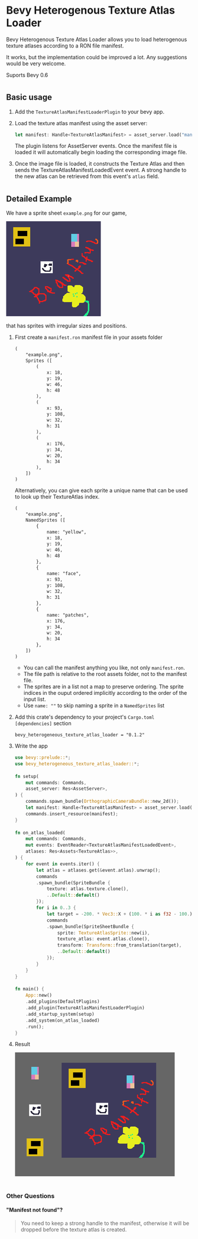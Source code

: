 # Bevy Heterogenous Texture Atlas Loader

Bevy Heterogenous Texture Atlas Loader allows you to load heterogenous texture atlases according to a RON file manifest.

It works, but the implementation could be improved a lot. Any suggestions would be very welcome.

Suports Bevy 0.6
#
## Basic usage
1. Add the `TextureAtlasManifestLoaderPlugin` to your bevy app.


2. Load the texture atlas manifest using the asset server:
    ```rust
    let manifest: Handle<TextureAtlasManifest> = asset_server.load("manifest.ron");
    ```
    The plugin listens for AssetServer events. Once the manifest file is loaded it will automatically begin loading the corresponding image file.


3. Once the image file is loaded, it constructs the Texture Atlas and then sends the TextureAtlasManifestLoadedEvent event. A strong handle to the new atlas can be retrieved from this event's `atlas` field.

#

## Detailed Example

We have a sprite sheet `example.png` for our game,

 ![/assets/example.png](/assets/example.png)

that has sprites with irregular sizes and positions.


1. First create a `manifest.ron` manifest file in your assets folder

    ```
    (
        "example.png",
        Sprites ([
            (
                x: 18, 
                y: 19, 
                w: 46, 
                h: 48
            ),
            (
                x: 93, 
                y: 108, 
                w: 32, 
                h: 31
            ),
            (
                x: 176, 
                y: 34, 
                w: 20, 
                h: 34
            ),
        ])
    )
    ```
    Alternatively, you can give each sprite a unique name that can be used to look
    up their TextureAtlas index.

    ```
    (
        "example.png",
        NamedSprites ([
            {
                name: "yellow", 
                x: 18, 
                y: 19, 
                w: 46, 
                h: 48
            },
            {
                name: "face", 
                x: 93, 
                y: 108, 
                w: 32, 
                h: 31
            },
            {
                name: "patches", 
                x: 176, 
                y: 34, 
                w: 20, 
                h: 34
            },
        ])
    )
    ```
    * You can call the manifest anything you like, not only `manifest.ron`.
    * The file path is relative to the root assets folder, not to the manifest file.
    * The sprites are in a list not a map to preserve ordering. The sprite indices in the ouput ordered implicitly according to the order of the input list.
    * Use `name: ""` to skip naming a sprite in a `NamedSprites` list
2. Add this crate's dependency to your project's `Cargo.toml` ```[dependencies]``` section

    ```
    bevy_heterogeneous_texture_atlas_loader = "0.1.2"
    ```

3. Write the app


    ```rust
    use bevy::prelude::*;
    use bevy_heterogeneous_texture_atlas_loader::*;

    fn setup(
        mut commands: Commands,
        asset_server: Res<AssetServer>,
    ) {
        commands.spawn_bundle(OrthographicCameraBundle::new_2d());
        let manifest: Handle<TextureAtlasManifest> = asset_server.load("manifest.ron");
        commands.insert_resource(manifest);
    }

    fn on_atlas_loaded(
        mut commands: Commands,
        mut events: EventReader<TextureAtlasManifestLoadedEvent>,
        atlases: Res<Assets<TextureAtlas>>,
    ) {
        for event in events.iter() {
            let atlas = atlases.get(&event.atlas).unwrap();
            commands
            .spawn_bundle(SpriteBundle {
                texture: atlas.texture.clone(),
                ..Default::default()
            });
            for i in 0..3 {
                let target = -200. * Vec3::X + (100. * i as f32 - 100.) * Vec3::Y;
                commands
                .spawn_bundle(SpriteSheetBundle {
                    sprite: TextureAtlasSprite::new(i),
                    texture_atlas: event.atlas.clone(),
                    transform: Transform::from_translation(target),
                    ..Default::default()
                });
            }
        }
    }

    fn main() {
        App::new()
        .add_plugins(DefaultPlugins)
        .add_plugin(TextureAtlasManifestLoaderPlugin)
        .add_startup_system(setup)
        .add_system(on_atlas_loaded)
        .run();
    }
    ```
4. Result

    ![/assets/example.png](/assets/beautiful.png)


#
### Other Questions
#### "Manifest not found"?
> You need to keep a strong handle to the manifest,
otherwise it will be dropped before the texture atlas is created.



